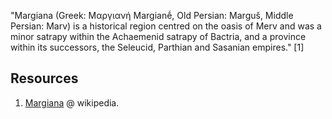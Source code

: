 "Margiana (Greek: Μαργιανή Margianḗ, Old Persian: Marguš, Middle Persian: Marv) is a historical region centred on the oasis of Merv and was a minor satrapy within the Achaemenid satrapy of Bactria, and a province within its successors, the Seleucid, Parthian and Sasanian empires." [1]

## Resources

1. [Margiana](https://en.wikipedia.org/wiki/Margiana) @ wikipedia.
